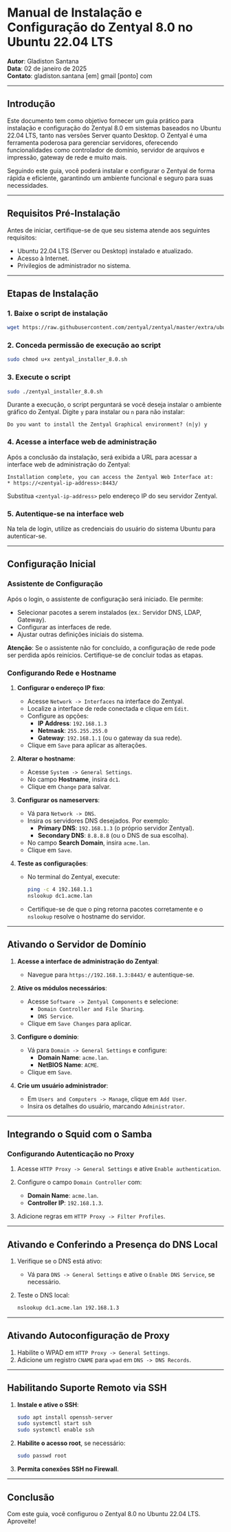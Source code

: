 
# Manual de Instalação e Configuração do Zentyal 8.0 no Ubuntu 22.04 LTS

**Autor**: Gladiston Santana<br>
**Data**: 02 de janeiro de 2025<br>
**Contato**: gladiston.santana [em] gmail [ponto] com

---

## Introdução

Este documento tem como objetivo fornecer um guia prático para instalação e configuração do Zentyal 8.0 em sistemas baseados no Ubuntu 22.04 LTS, tanto nas versões Server quanto Desktop. O Zentyal é uma ferramenta poderosa para gerenciar servidores, oferecendo funcionalidades como controlador de domínio, servidor de arquivos e impressão, gateway de rede e muito mais.

Seguindo este guia, você poderá instalar e configurar o Zentyal de forma rápida e eficiente, garantindo um ambiente funcional e seguro para suas necessidades.

---

## Requisitos Pré-Instalação

Antes de iniciar, certifique-se de que seu sistema atende aos seguintes requisitos:

- Ubuntu 22.04 LTS (Server ou Desktop) instalado e atualizado.
- Acesso à Internet.
- Privilegios de administrador no sistema.

---

## Etapas de Instalação

### 1. Baixe o script de instalação

```bash
wget https://raw.githubusercontent.com/zentyal/zentyal/master/extra/ubuntu_installers/zentyal_installer_8.0.sh
```

### 2. Conceda permissão de execução ao script

```bash
sudo chmod u+x zentyal_installer_8.0.sh
```

### 3. Execute o script

```bash
sudo ./zentyal_installer_8.0.sh
```

Durante a execução, o script perguntará se você deseja instalar o ambiente gráfico do Zentyal. Digite `y` para instalar ou `n` para não instalar:

```
Do you want to install the Zentyal Graphical environment? (n|y) y
```

### 4. Acesse a interface web de administração

Após a conclusão da instalação, será exibida a URL para acessar a interface web de administração do Zentyal:

```
Installation complete, you can access the Zentyal Web Interface at:
* https://<zentyal-ip-address>:8443/
```

Substitua `<zentyal-ip-address>` pelo endereço IP do seu servidor Zentyal.

### 5. Autentique-se na interface web

Na tela de login, utilize as credenciais do usuário do sistema Ubuntu para autenticar-se.

---

## Configuração Inicial

### Assistente de Configuração

Após o login, o assistente de configuração será iniciado. Ele permite:

- Selecionar pacotes a serem instalados (ex.: Servidor DNS, LDAP, Gateway).
- Configurar as interfaces de rede.
- Ajustar outras definições iniciais do sistema.

**Atenção**: Se o assistente não for concluído, a configuração de rede pode ser perdida após reinícios. Certifique-se de concluir todas as etapas.

### Configurando Rede e Hostname

1. **Configurar o endereço IP fixo**:

   - Acesse `Network -> Interfaces` na interface do Zentyal.
   - Localize a interface de rede conectada e clique em `Edit`.
   - Configure as opções:
     - **IP Address**: `192.168.1.3`
     - **Netmask**: `255.255.255.0`
     - **Gateway**: `192.168.1.1` (ou o gateway da sua rede).
   - Clique em `Save` para aplicar as alterações.

2. **Alterar o hostname**:

   - Acesse `System -> General Settings`.
   - No campo **Hostname**, insira `dc1`.
   - Clique em `Change` para salvar.

3. **Configurar os nameservers**:

   - Vá para `Network -> DNS`.
   - Insira os servidores DNS desejados. Por exemplo:
     - **Primary DNS**: `192.168.1.3` (o próprio servidor Zentyal).
     - **Secondary DNS**: `8.8.8.8` (ou o DNS de sua escolha).
   - No campo **Search Domain**, insira `acme.lan`.
   - Clique em `Save`.

4. **Teste as configurações**:

   - No terminal do Zentyal, execute:
     ```bash
     ping -c 4 192.168.1.1
     nslookup dc1.acme.lan
     ```

   - Certifique-se de que o ping retorna pacotes corretamente e o `nslookup` resolve o hostname do servidor.

---

## Ativando o Servidor de Domínio

1. **Acesse a interface de administração do Zentyal**:
   - Navegue para `https://192.168.1.3:8443/` e autentique-se.

2. **Ative os módulos necessários**:
   - Acesse `Software -> Zentyal Components` e selecione:
     - `Domain Controller and File Sharing`.
     - `DNS Service`.
   - Clique em `Save Changes` para aplicar.

3. **Configure o domínio**:
   - Vá para `Domain -> General Settings` e configure:
     - **Domain Name**: `acme.lan`.
     - **NetBIOS Name**: `ACME`.
   - Clique em `Save`.

4. **Crie um usuário administrador**:
   - Em `Users and Computers -> Manage`, clique em `Add User`.
   - Insira os detalhes do usuário, marcando `Administrator`.

---

## Integrando o Squid com o Samba

### Configurando Autenticação no Proxy

1. Acesse `HTTP Proxy -> General Settings` e ative `Enable authentication`.

2. Configure o campo `Domain Controller` com:
   - **Domain Name**: `acme.lan`.
   - **Controller IP**: `192.168.1.3`.

3. Adicione regras em `HTTP Proxy -> Filter Profiles`.

---

## Ativando e Conferindo a Presença do DNS Local

1. Verifique se o DNS está ativo:
   - Vá para `DNS -> General Settings` e ative o `Enable DNS Service`, se necessário.

2. Teste o DNS local:
   ```bash
   nslookup dc1.acme.lan 192.168.1.3
   ```

---

## Ativando Autoconfiguração de Proxy

1. Habilite o WPAD em `HTTP Proxy -> General Settings`.
2. Adicione um registro `CNAME` para `wpad` em `DNS -> DNS Records`.

---

## Habilitando Suporte Remoto via SSH

1. **Instale e ative o SSH**:
   ```bash
   sudo apt install openssh-server
   sudo systemctl start ssh
   sudo systemctl enable ssh
   ```

2. **Habilite o acesso root**, se necessário:
   ```bash
   sudo passwd root
   ```

3. **Permita conexões SSH no Firewall**.

---

## Conclusão

Com este guia, você configurou o Zentyal 8.0 no Ubuntu 22.04 LTS. Aproveite!

